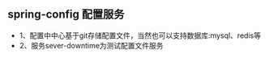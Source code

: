 ## spring-config 配置服务
   * 1、配置中中心基于git存储配置文件，当然也可以支持数据库:mysql、redis等
   * 2、服务sever-downtime为测试配置文件服务